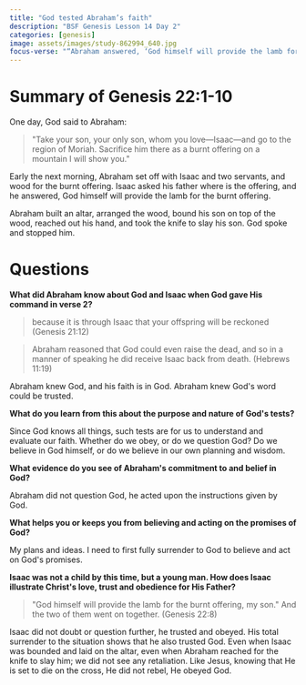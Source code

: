 ```yaml
---
title: "God tested Abraham’s faith"
description: "BSF Genesis Lesson 14 Day 2"
categories: [genesis]
image: assets/images/study-862994_640.jpg
focus-verse: "“Abraham answered, ‘God himself will provide the lamb for the burnt offering, my son.’ And the two of them went on together.” – Genesis 22:8"
---
```


# Summary of Genesis 22:1-10

One day, God said to Abraham:

> "Take your son, your only son, whom you love—Isaac—and go to the region of Moriah. Sacrifice him there as a burnt offering on a mountain I will show you."

Early the next morning, Abraham set off with Isaac and two servants, and wood for the burnt offering. Isaac asked his father where is the offering, and he answered, God himself will provide the lamb for the burnt offering. 

Abraham built an altar, arranged the wood, bound his son on top of the wood, reached out his hand, and took the knife to slay his son. God spoke and stopped him. 

# Questions

**What did Abraham know about God and Isaac when God gave His command in verse 2?**

> because it is through Isaac that your offspring will be reckoned (Genesis 21:12)

> Abraham reasoned that God could even raise the dead, and so in a manner of speaking he did receive Isaac back from death. (Hebrews 11:19)

Abraham knew God, and his faith is in God. Abraham knew God's word could be trusted. 

**What do you learn from this about the purpose and nature of God's tests?** 

Since God knows all things, such tests are for us to understand and evaluate our faith. Whether do we obey, or do we question God? Do we believe in God himself, or do we believe in our own planning and wisdom.

**What evidence do you see of Abraham's commitment to and belief in God?** 

Abraham did not question God, he acted upon the instructions given by God. 

**What helps you or keeps you from believing and acting on the promises of God?** 

My plans and ideas. I need to first fully surrender to God to believe and act on God's promises.

**Isaac was not a child by this time, but a young man. How does Isaac illustrate Christ's love, trust and obedience for His Father?**

> "God himself will provide the lamb for the burnt offering, my son." And the two of them went on together. (Genesis 22:8)

Isaac did not doubt or question further, he trusted and obeyed. His total surrender to the situation shows that he also trusted God. Even when Isaac was bounded and laid on the altar, even when Abraham reached for the knife to slay him; we did not see any retaliation. Like Jesus, knowing that He is set to die on the cross, He did not rebel, He obeyed God.

